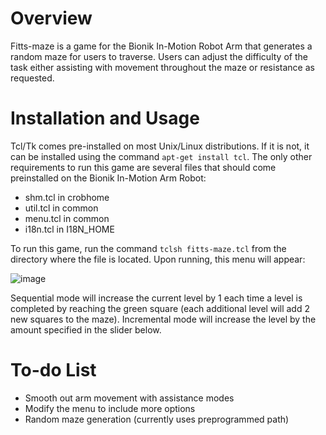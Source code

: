 # Overview
Fitts-maze is a game for the Bionik In-Motion Robot Arm that generates a random maze for users to traverse. Users can adjust the difficulty of the task either assisting with movement throughout the maze or resistance as requested.

# Installation and Usage
Tcl/Tk comes pre-installed on most Unix/Linux distributions. If it is not, it can be installed using the command ```apt-get install tcl```. The only other requirements to run this game are several files that should come preinstalled on the Bionik In-Motion Arm Robot:
- shm.tcl in crobhome
- util.tcl in common
- menu.tcl in common
- i18n.tcl in I18N_HOME

To run this game, run the command ```tclsh fitts-maze.tcl``` from the directory where the file is located. Upon running, this menu will appear:

![image](https://github.com/user-attachments/assets/d112832f-ed92-43fe-958f-49b696580389)

Sequential mode will increase the current level by 1 each time a level is completed by reaching the green square (each additional level will add 2 new squares to the maze). Incremental mode will increase the level by the amount specified in the slider below.

# To-do List
* Smooth out arm movement with assistance modes
* Modify the menu to include more options
* Random maze generation (currently uses preprogrammed path)

